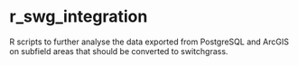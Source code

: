 # r_swg_integration
R scripts to further analyse the data exported from PostgreSQL and ArcGIS on subfield areas that should be converted to switchgrass. 
